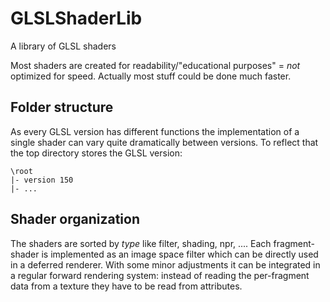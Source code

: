 GLSLShaderLib
=============

A library of GLSL shaders

Most shaders are created for readability/"educational purposes" = _not_ optimized for speed. Actually most stuff could be done much faster.

## Folder structure

As every GLSL version has different functions the implementation of a single shader can vary quite dramatically between versions. To reflect that the top directory stores the GLSL version:
  
    \root
    |- version 150
    |- ...
  
## Shader organization

The shaders are sorted by *type* like filter, shading, npr, .... Each fragment-shader is implemented as an image space filter which can be directly used in a deferred renderer. With some minor adjustments it can be integrated in a regular forward rendering system: instead of reading the per-fragment data from a texture they have to be read from attributes.
